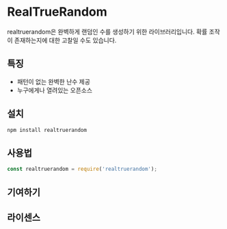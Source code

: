 # RealTrueRandom

realtruerandom은 완벽하게 랜덤인 수를 생성하기 위한 라이브러리입니다. 확률 조작이 존재하는지에 대한 고찰일 수도 있습니다.

## 특징
- 패턴이 없는 완벽한 난수 제공
- 누구에게나 열려있는 오픈소스

## 설치
```bash
npm install realtruerandom
```

## 사용법
```js
const realtruerandom = require('realtruerandom');
```

## 기여하기

## 라이센스